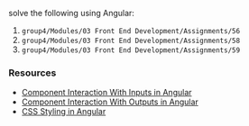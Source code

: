 <p>solve the following using Angular:
<ol>
    <li><code>group4/Modules/03 Front End Development/Assignments/56</code></li>
    <li><code>group4/Modules/03 Front End Development/Assignments/58</code></li>
    <li><code>group4/Modules/03 Front End Development/Assignments/59</code></li>
</ol>
</p>
<h3>Resources</h3>
<ul>
<li>
<a href="https://alligator.io/angular/inputs-angular/" target="_blank">
    Component Interaction With Inputs in Angular
</a>
</li>
<li>
<a href="https://alligator.io/angular/outputs-angular/" target="_blank">
    Component Interaction With Outputs in Angular
</a>
</li>
<li>
<a href="https://itnext.io/css-styling-in-angular-2-7530aa2718e7" target="_blank">
    CSS Styling in Angular
</a>
</li>
</ul>